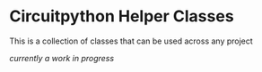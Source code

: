 # Circuitpython Helper Classes

This is a collection of classes that can be used across any project

_currently a work in progress_